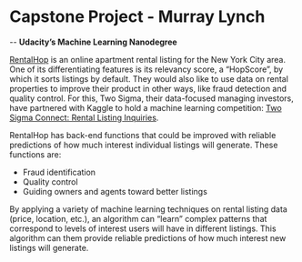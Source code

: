 # Capstone Project - Murray Lynch
-- __Udacity’s Machine Learning Nanodegree__

[RentalHop][1] is an online apartment rental listing for the New York City area. One of its differentiating features is its relevancy score, a “HopScore”, by which it sorts listings by default. They would also like to use data on rental properties to improve their product in other ways, like fraud detection and quality control. For this, Two Sigma, their data-focused managing investors, have partnered with Kaggle to hold a machine learning competition: [Two Sigma Connect: Rental Listing Inquiries][2].

RentalHop has back-end functions that could be improved with reliable predictions of how much interest individual listings will generate. These functions are:
- Fraud identification
- Quality control
- Guiding owners and agents toward better listings

By applying a variety of machine learning techniques on rental listing data (price, location, etc.), an algorithm can “learn” complex patterns that correspond to levels of interest users will have in different listings. This algorithm can them provide reliable predictions of how much interest new listings will generate.

[1]:https://www.renthop.com/
[2]:https://www.kaggle.com/c/two-sigma-connect-rental-listing-inquiries
